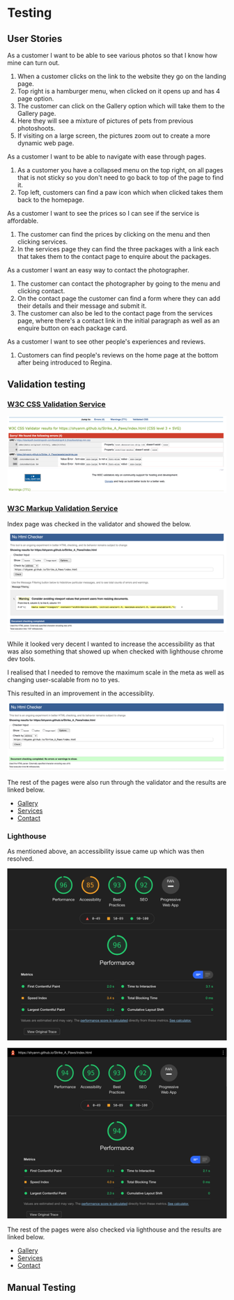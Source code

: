 # Testing

## User Stories

As a customer I want to be able to see various photos so that I know how mine can turn out.

1. When a customer clicks on the link to the website they go on the landing page.
2. Top right is a hamburger menu, when clicked on it opens up and has 4 page option.
3. The customer can click on the Gallery option which will take them to the Gallery page.
4. Here they will see a mixture of pictures of pets from previous photoshoots.
5. If visiting on a large screen, the pictures zoom out to create a more dynamic web page.

As a customer I want to be able to navigate with ease through pages.

1. As a customer you have a collapsed menu on the top right, on all pages that is not sticky so you don't need to go back to top of the page to find it.
2. Top left, customers can find a paw icon which when clicked takes them back to the homepage.


As a customer I want to see the prices so I can see if the service is affordable.

1. The customer can find the prices by clicking on the menu and then clicking services.
2. In the services page they can find the three packages with a link each that takes them to the contact page to enquire about the packages.

As a customer I want an easy way to contact the photographer.

1. The customer can contact the photographer by going to the menu and clicking contact.
2. On the contact page the customer can find a form where they can add their details and their message and submit it.
3. The customer can also be led to the contact page from the services page, where there's a contact link in the initial paragraph as well as an enquire button on each package card.

As a customer I want to see other people's experiences and reviews.

1. Customers can find people's reviews on the home page at the bottom after being introduced to Regina.

## Validation testing

### [W3C CSS Validation Service](jigsaw.w3.org)

![alt text](./readme_images/css.png)



### [W3C Markup Validation Service](https://validator.w3.org/)

Index page was checked in the validator and showed the below.

![alt text](./readme_images/w3-index.png)

While it looked very decent I wanted to increase the accessibility as that was also something that showed up when checked with lighthouse chrome dev tools.

I realised that I needed to remove the maximum scale in the meta as well as changing user-scalable from no to yes.

This resulted in an improvement in the accessiblity.

![alt text](./readme_images/w3-index-update.png)

The rest of the pages were also run through the validator and the results are linked below.

* [Gallery](./readme_images/w3-gallery.png)
* [Services](./readme_images/w3-services.png)
* [Contact](./readme_images/w3-contact.png)


### Lighthouse

As mentioned above, an accessibility issue came up which was then resolved.

![alt text](./readme_images/lh-index.png)

![alt text](./readme_images/lh-index-updated.png)

The rest of the pages were also checked via lighthouse and the results are linked below.

* [Gallery](./readme_images/lh-gallery.png)
* [Services](./readme_images/lh-services.png)
* [Contact](./readme_images/lh-contact.png)


## Manual Testing